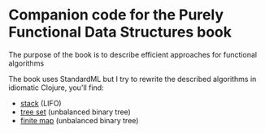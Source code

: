 # Companion code for the Purely Functional Data Structures book

The purpose of the book is to describe efficient approaches for functional algorithms

The book uses StandardML but I try to rewrite the described algorithms in idiomatic Clojure, you'll find: 
- [stack](https://github.com/cyppan/purely-functional-data-structures/blob/main/src/me/cyppan/stack.clj) (LIFO)
- [tree set](https://github.com/cyppan/purely-functional-data-structures/blob/main/src/me/cyppan/tree_set.clj) (unbalanced binary tree)
- [finite map](https://github.com/cyppan/purely-functional-data-structures/blob/main/src/me/cyppan/finite_map.clj) (unbalanced binary tree)
